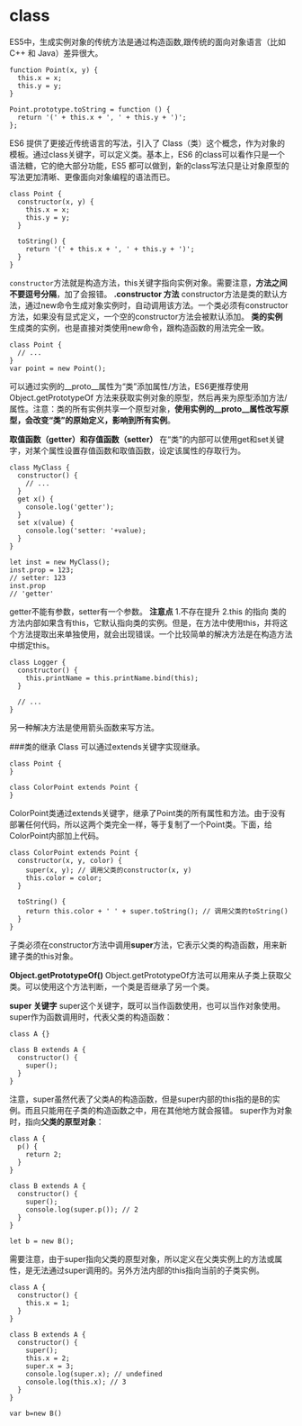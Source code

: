 class
===================
ES5中，生成实例对象的传统方法是通过构造函数,跟传统的面向对象语言（比如 C++ 和 Java）差异很大。
```
function Point(x, y) {
  this.x = x;
  this.y = y;
}

Point.prototype.toString = function () {
  return '(' + this.x + ', ' + this.y + ')';
};
```
ES6 提供了更接近传统语言的写法，引入了 Class（类）这个概念，作为对象的模板。通过class关键字，可以定义类。基本上，ES6 的class可以看作只是一个语法糖，它的绝大部分功能，ES5 都可以做到，新的class写法只是让对象原型的写法更加清晰、更像面向对象编程的语法而已。

```
class Point {
  constructor(x, y) {
    this.x = x;
    this.y = y;
  }

  toString() {
    return '(' + this.x + ', ' + this.y + ')';
  }
}
```
`constructor`方法就是构造方法，this关键字指向实例对象。需要注意，**方法之间不要逗号分隔**，加了会报错。
**.constructor 方法**
constructor方法是类的默认方法，通过new命令生成对象实例时，自动调用该方法。一个类必须有constructor方法，如果没有显式定义，一个空的constructor方法会被默认添加。
**类的实例**
生成类的实例，也是直接对类使用new命令，跟构造函数的用法完全一致。
```
class Point {
  // ...
}
var point = new Point();
```
可以通过实例的__proto__属性为“类”添加属性/方法，ES6更推荐使用 Object.getPrototypeOf 方法来获取实例对象的原型，然后再来为原型添加方法/属性。注意：类的所有实例共享一个原型对象，**使用实例的__proto__属性改写原型，会改变“类”的原始定义，影响到所有实例**。

**取值函数（getter）和存值函数（setter）**
在“类”的内部可以使用get和set关键字，对某个属性设置存值函数和取值函数，设定该属性的存取行为。
```
class MyClass {
  constructor() {
    // ...
  }
  get x() {
    console.log('getter');
  }
  set x(value) {
    console.log('setter: '+value);
  }
}

let inst = new MyClass();
inst.prop = 123;
// setter: 123
inst.prop
// 'getter'
```
getter不能有参数，setter有一个参数。
**注意点**
1.不存在提升
2.this 的指向
类的方法内部如果含有this，它默认指向类的实例。但是，在方法中使用this，并将这个方法提取出来单独使用，就会出现错误。一个比较简单的解决方法是在构造方法中绑定this。
```
class Logger {
  constructor() {
    this.printName = this.printName.bind(this);
  }

  // ...
}
```
另一种解决方法是使用箭头函数来写方法。

###类的继承
Class 可以通过extends关键字实现继承。
```
class Point {
}

class ColorPoint extends Point {
}
```
ColorPoint类通过extends关键字，继承了Point类的所有属性和方法。由于没有部署任何代码，所以这两个类完全一样，等于复制了一个Point类。下面，给ColorPoint内部加上代码。
```
class ColorPoint extends Point {
  constructor(x, y, color) {
    super(x, y); // 调用父类的constructor(x, y)
    this.color = color;
  }

  toString() {
    return this.color + ' ' + super.toString(); // 调用父类的toString()
  }
}
```
子类必须在constructor方法中调用**super**方法，它表示父类的构造函数，用来新建子类的this对象。

**Object.getPrototypeOf()**
Object.getPrototypeOf方法可以用来从子类上获取父类。可以使用这个方法判断，一个类是否继承了另一个类。

**super 关键字**
super这个关键字，既可以当作函数使用，也可以当作对象使用。
super作为函数调用时，代表父类的构造函数：
```
class A {}

class B extends A {
  constructor() {
    super();
  }
}
```
注意，super虽然代表了父类A的构造函数，但是super内部的this指的是B的实例。而且只能用在子类的构造函数之中，用在其他地方就会报错。
super作为对象时，指向**父类的原型对象**：
```
class A {
  p() {
    return 2;
  }
}

class B extends A {
  constructor() {
    super();
    console.log(super.p()); // 2
  }
}

let b = new B();
```
需要注意，由于super指向父类的原型对象，所以定义在父类实例上的方法或属性，是无法通过super调用的。另外方法内部的this指向当前的子类实例。
```
class A {
  constructor() {
    this.x = 1;
  }
}

class B extends A {
  constructor() {
    super();
    this.x = 2;
    super.x = 3;
    console.log(super.x); // undefined
    console.log(this.x); // 3
  }
}

var b=new B()
```